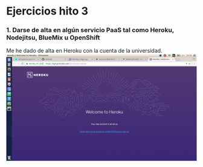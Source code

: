 # Ejercicios hito 3 #

### 1. Darse de alta en algún servicio PaaS tal como Heroku, Nodejitsu, BlueMix u OpenShift ###
Me he dado de alta en Heroku con la cuenta de la universidad.
![](capturas/registroheroku.png)

